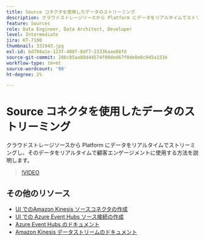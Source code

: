 ```yaml
---
title: Source コネクタを使用したデータのストリーミング
description: クラウドストレージソースから Platform にデータをリアルタイムでストリーミングし、そのデータをリアルタイムで顧客エンゲージメントに使用する方法を説明します。
feature: Sources
role: Data Engineer, Data Architect, Developer
level: Intermediate
jira: KT-7100
thumbnail: 331943.jpg
exl-id: bd788a1e-123f-488f-8df7-23336aae88fd
source-git-commit: 286c85aa88d44574f00ded67f0de8e0c945a153e
workflow-type: tm+mt
source-wordcount: '90'
ht-degree: 2%

---
```


# Source コネクタを使用したデータのストリーミング

クラウドストレージソースから Platform にデータをリアルタイムでストリーミングし、そのデータをリアルタイムで顧客エンゲージメントに使用する方法を説明します。


>[!VIDEO](https://video.tv.adobe.com/v/3410105?learn=on&enablevpops&captions=jpn)

## その他のリソース

* [UI でのAmazon Kinesis ソースコネクタの作成 ](https://experienceleague.adobe.com/docs/experience-platform/sources/ui-tutorials/create/cloud-storage/kinesis.html?lang=ja)
* [UI での Azure Event Hubs ソース接続の作成 ](https://experienceleague.adobe.com/docs/experience-platform/sources/ui-tutorials/create/cloud-storage/eventhub.html?lang=ja)
* [Azure Event Hubs のドキュメント ](https://docs.microsoft.com/en-us/azure/event-hubs/)
* [Amazon Kinesis データストリームのドキュメント ](https://docs.aws.amazon.com/kinesis/index.html)
